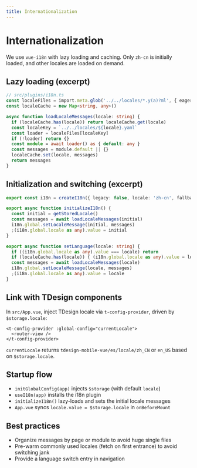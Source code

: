 ```yaml
---
title: Internationalization
---
```


# Internationalization

We use `vue-i18n` with lazy loading and caching. Only `zh-cn` is initially loaded, and other locales are loaded on demand.

## Lazy loading (excerpt)

```ts
// src/plugins/i18n.ts
const localeFiles = import.meta.glob('../../locales/*.y(a)?ml', { eager: false })
const localeCache = new Map<string, any>()

async function loadLocaleMessages(locale: string) {
  if (localeCache.has(locale)) return localeCache.get(locale)
  const localeKey = `../../locales/${locale}.yaml`
  const loader = localeFiles[localeKey]
  if (!loader) return {}
  const module = await loader() as { default: any }
  const messages = module.default || {}
  localeCache.set(locale, messages)
  return messages
}
```

## Initialization and switching (excerpt)

```ts
export const i18n = createI18n({ legacy: false, locale: 'zh-cn', fallbackLocale: 'en-us', messages: {} })

export async function initializeI18n() {
  const initial = getStoredLocale()
  const messages = await loadLocaleMessages(initial)
  i18n.global.setLocaleMessage(initial, messages)
  ;(i18n.global.locale as any).value = initial
}

export async function setLanguage(locale: string) {
  if ((i18n.global.locale as any).value === locale) return
  if (localeCache.has(locale)) { (i18n.global.locale as any).value = locale; return }
  const messages = await loadLocaleMessages(locale)
  i18n.global.setLocaleMessage(locale, messages)
  ;(i18n.global.locale as any).value = locale
}
```

## Link with TDesign components

In `src/App.vue`, inject TDesign locale via `t-config-provider`, driven by `$storage.locale`:

```vue
<t-config-provider :global-config="currentLocale">
  <router-view />
</t-config-provider>
```

`currentLocale` returns `tdesign-mobile-vue/es/locale/zh_CN` or `en_US` based on `$storage.locale`.

## Startup flow

- `initGlobalConfig(app)` injects `$storage` (with default `locale`)
- `useI18n(app)` installs the i18n plugin
- `initializeI18n()` lazy-loads and sets the initial locale messages
- `App.vue` syncs `locale.value = $storage.locale` in `onBeforeMount`

## Best practices

- Organize messages by page or module to avoid huge single files
- Pre-warm commonly used locales (fetch on first entrance) to avoid switching jank
- Provide a language switch entry in navigation
